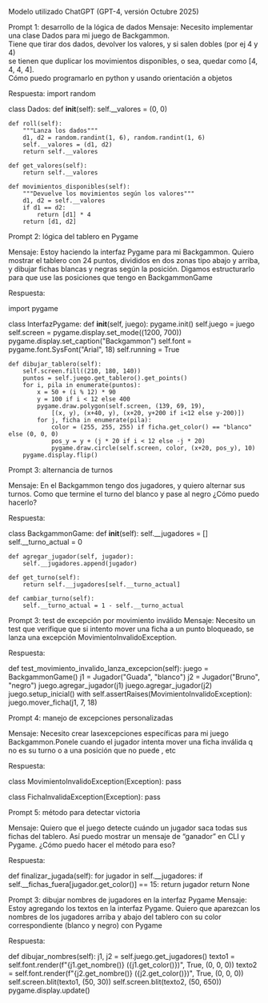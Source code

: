 Modelo utilizado
ChatGPT (GPT-4, versión Octubre 2025)

Prompt 1: desarrollo de la lógica de dados
Mensaje:
Necesito implementar una clase Dados para mi juego de Backgammon.  
Tiene que tirar dos dados, devolver los valores, y si salen dobles (por ej 4 y 4)  
se tienen que duplicar los movimientos disponibles, o sea, quedar como [4, 4, 4, 4].  
Cómo puedo programarlo en python y usando orientación a objetos

Respuesta:
import random

class Dados:
    def __init__(self):
        self.__valores = (0, 0)

    def roll(self):
        """Lanza los dados"""
        d1, d2 = random.randint(1, 6), random.randint(1, 6)
        self.__valores = (d1, d2)
        return self.__valores

    def get_valores(self):
        return self.__valores

    def movimientos_disponibles(self):
        """Devuelve los movimientos según los valores"""
        d1, d2 = self.__valores
        if d1 == d2:
            return [d1] * 4
        return [d1, d2]

Prompt 2: lógica del tablero en Pygame

Mensaje:
Estoy haciendo la interfaz Pygame para mi Backgammon.
Quiero mostrar el tablero con 24 puntos, divididos en dos zonas tipo abajo y arriba,
y dibujar fichas blancas y negras según la posición. Digamos estructurarlo para que use las posiciones que tengo en BackgammonGame

Respuesta:

import pygame

class InterfazPygame:
    def __init__(self, juego):
        pygame.init()
        self.juego = juego
        self.screen = pygame.display.set_mode((1200, 700))
        pygame.display.set_caption("Backgammon")
        self.font = pygame.font.SysFont("Arial", 18)
        self.running = True

    def dibujar_tablero(self):
        self.screen.fill((210, 180, 140))
        puntos = self.juego.get_tablero().get_points()
        for i, pila in enumerate(puntos):
            x = 50 + (i % 12) * 90
            y = 100 if i < 12 else 400
            pygame.draw.polygon(self.screen, (139, 69, 19),
                [(x, y), (x+40, y), (x+20, y+200 if i<12 else y-200)])
            for j, ficha in enumerate(pila):
                color = (255, 255, 255) if ficha.get_color() == "blanco" else (0, 0, 0)
                pos_y = y + (j * 20 if i < 12 else -j * 20)
                pygame.draw.circle(self.screen, color, (x+20, pos_y), 10)
        pygame.display.flip()


Prompt 3: alternancia de turnos

Mensaje:
En el Backgammon tengo dos jugadores, y quiero alternar sus turnos. Como que termine el turno del blanco y pase al negro ¿Cómo puedo hacerlo?

Respuesta:

class BackgammonGame:
    def __init__(self):
        self.__jugadores = []
        self.__turno_actual = 0

    def agregar_jugador(self, jugador):
        self.__jugadores.append(jugador)

    def get_turno(self):
        return self.__jugadores[self.__turno_actual]

    def cambiar_turno(self):
        self.__turno_actual = 1 - self.__turno_actual


Prompt 3: test de excepción por movimiento inválido
Mensaje:
Necesito un test que verifique que si intento mover una ficha a un punto bloqueado,
se lanza una excepción MovimientoInvalidoException.

Respuesta:

def test_movimiento_invalido_lanza_excepcion(self):
    juego = BackgammonGame()
    j1 = Jugador("Guada", "blanco")
    j2 = Jugador("Bruno", "negro")
    juego.agregar_jugador(j1)
    juego.agregar_jugador(j2)
    juego.setup_inicial()
    with self.assertRaises(MovimientoInvalidoException):
        juego.mover_ficha(j1, 7, 18)

        
Prompt 4: manejo de excepciones personalizadas

Mensaje:
Necesito crear lasexcepciones específicas para mi juego Backgammon.Ponele cuando el jugador intenta mover una ficha inválida q no es su turno o a una posición que no puede , etc

Respuesta:

class MovimientoInvalidoException(Exception):
    pass

class FichaInvalidaException(Exception):
    pass


Prompt 5: método para detectar victoria

Mensaje:
Quiero que el juego detecte cuándo un jugador saca todas sus fichas del tablero.
Así puedo mostrar un mensaje de “ganador” en CLI y Pygame.
¿Cómo puedo hacer el método para eso?

Respuesta:

def finalizar_jugada(self):
    for jugador in self.__jugadores:
        if self.__fichas_fuera[jugador.get_color()] == 15:
            return jugador
    return None


Prompt 3: dibujar nombres de jugadores en la interfaz Pygame
Mensaje:
Estoy agregando los textos en la interfaz Pygame.
Quiero que aparezcan los nombres de los jugadores arriba y abajo del tablero
con su color correspondiente (blanco y negro) con Pygame

Respuesta:

def dibujar_nombres(self):
    j1, j2 = self.juego.get_jugadores()
    texto1 = self.font.render(f"{j1.get_nombre()} ({j1.get_color()})", True, (0, 0, 0))
    texto2 = self.font.render(f"{j2.get_nombre()} ({j2.get_color()})", True, (0, 0, 0))
    self.screen.blit(texto1, (50, 30))
    self.screen.blit(texto2, (50, 650))
    pygame.display.update()

